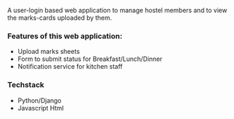 A user-login based web application to manage hostel members and to view the marks-cards uploaded by them.

### Features of this web application:
- Upload marks sheets 
- Form to submit status for Breakfast/Lunch/Dinner
- Notification service for kitchen staff

### Techstack
- Python/Django
- Javascript
Html
